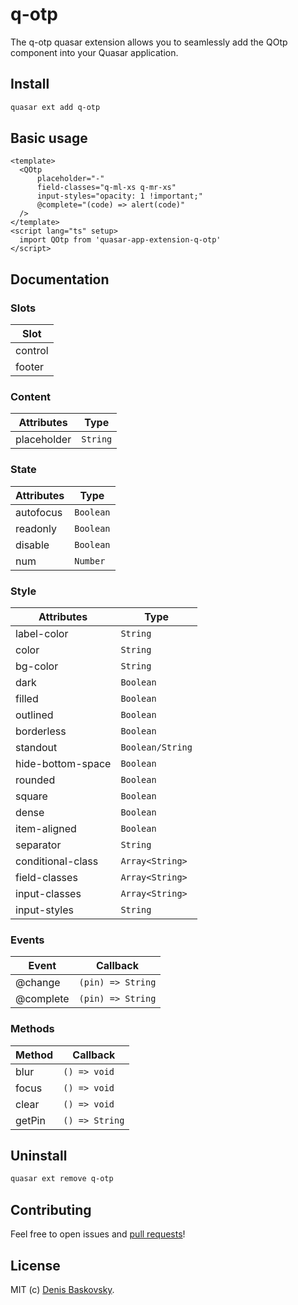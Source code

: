 # q-otp

The q-otp quasar extension allows you to seamlessly add the QOtp component into your Quasar application. 

## Install

```bash
quasar ext add q-otp
```

## Basic usage

```vue
<template>
  <QOtp
      placeholder="-"
      field-classes="q-ml-xs q-mr-xs"
      input-styles="opacity: 1 !important;"
      @complete="(code) => alert(code)"
  />
</template>
<script lang="ts" setup>
  import QOtp from 'quasar-app-extension-q-otp'
</script>
```

## Documentation

### Slots

Slot |
---|
control |
footer |

### Content

Attributes | Type
---|---
placeholder | `String`

### State

Attributes | Type
---|---
autofocus | `Boolean`
readonly | `Boolean`
disable | `Boolean`
num | `Number`

### Style

Attributes | Type
---|---
label-color | `String`
color | `String`
bg-color | `String`
dark | `Boolean`
filled | `Boolean`
outlined | `Boolean`
borderless | `Boolean`
standout | `Boolean/String`
hide-bottom-space | `Boolean`
rounded | `Boolean`
square | `Boolean`
dense | `Boolean`
item-aligned | `Boolean`
separator | `String`
conditional-class | `Array<String>`
field-classes | `Array<String>`
input-classes | `Array<String>`
input-styles | `String`

### Events

Event | Callback
---|---
@change | `(pin) => String`
@complete | `(pin) => String`

### Methods

Method | Callback
---|---
blur | `() => void`
focus | `() => void`
clear | `() => void`
getPin | `() => String`

## Uninstall

```bash
quasar ext remove q-otp
```

## Contributing

Feel free to open issues and [pull requests](https://github.com/qertis/q-otp/pulls)!

## License

MIT (c) [Denis Baskovsky](https://baskovsky.ru).
